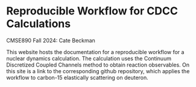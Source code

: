 # Reproducible Workflow for CDCC Calculations
CMSE890 Fall 2024: Cate Beckman

This website hosts the documentation for a reproducible workflow for a nuclear dynamics calculation. The 
calculation uses the Continuum Discretized Coupled Channels method to obtain reaction observables. On 
this site is a link to the corresponding github repository, which applies the workflow to carbon-15 
elastically scattering on deuteron. 
